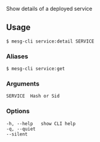 Show details of a deployed service

## Usage
```
$ mesg-cli service:detail SERVICE
```

### Aliases
```
$ mesg-cli service:get
```

### Arguments
```
SERVICE  Hash or Sid
```

### Options
```
-h, --help   show CLI help
-q, --quiet
--silent
```
